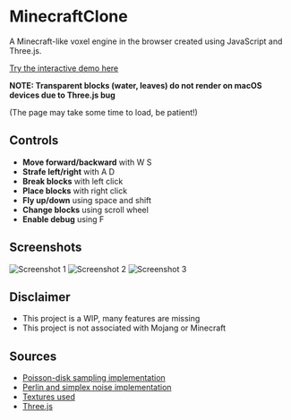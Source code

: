 # MinecraftClone

A Minecraft-like voxel engine in the browser created using JavaScript and Three.js.

[Try the interactive demo here](https://jayden-chiu.github.io/MinecraftClone/.)

**NOTE: Transparent blocks (water, leaves) do not render on macOS devices due to Three.js bug**

(The page may take some time to load, be patient!)

## Controls
- **Move forward/backward** with W S
- **Strafe left/right** with A D
- **Break blocks** with left click
- **Place blocks** with right click
- **Fly up/down** using space and shift
- **Change blocks** using scroll wheel
- **Enable debug** using F

## Screenshots

![Screenshot 1](https://i.imgur.com/gzcKKrX.png)
![Screenshot 2](https://i.imgur.com/EXHOaSi.png)
![Screenshot 3](https://i.imgur.com/LFe7ker.png)

## Disclaimer
- This project is a WIP, many features are missing 
- This project is not associated with Mojang or Minecraft

## Sources
- [Poisson-disk sampling implementation](https://cdn.jsdelivr.net/gh/kchapelier/poisson-disk-sampling@2.2.2/build/poisson-disk-sampling.min.js)
- [Perlin and simplex noise implementation](https://github.com/josephg/noisejs)
- [Textures used](https://resourcepack.net/dandelion-resource-pack/)
- [Three.js](https://threejs.org/)
